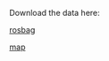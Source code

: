 Download the data here:

[rosbag](https://drive.google.com/file/d/1LrXRM73KUA1I1cU5NvOVeRSOPkXpkDKB/view?usp=drive_link)

[map](https://drive.google.com/file/d/19bfNp-ljfxNjLngdhIvIxfoClPygXRqC/view?usp=sharing)